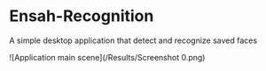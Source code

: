 # Ensah-Recognition
A simple desktop application that detect and recognize saved faces

![Application main scene](/Results/Screenshot 0.png)


